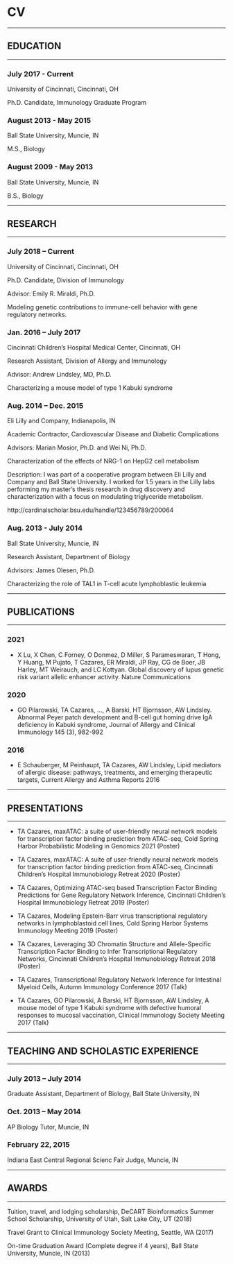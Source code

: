 # CV

___

## EDUCATION

___

### July 2017 - Current

<p>University of Cincinnati, Cincinnati, OH</p>
<p>Ph.D. Candidate, Immunology Graduate Program</p>

### August 2013 - May 2015

<p>Ball State University, Muncie, IN</p>
<p>M.S., Biology</p>

### August 2009 - May 2013

<p>Ball State University, Muncie, IN</p>
<p>B.S., Biology</p>

___

## RESEARCH

___

### July 2018 – Current

<p>University of Cincinnati, Cincinnati, OH </p>
<p>Ph.D. Candidate, Division of Immunology</p>
<p>Advisor: Emily R. Miraldi, Ph.D.</p>
<p>Modeling genetic contributions to immune-cell behavior with gene regulatory networks. </p>

### Jan. 2016 – July 2017

<p>Cincinnati Children’s Hospital Medical Center, Cincinnati, OH</p>
<p>Research Assistant, Division of Allergy and Immunology</p>
<p>Advisor: Andrew Lindsley, MD, Ph.D.</p>
<p>Characterizing a mouse model of type 1 Kabuki syndrome </p>

### Aug. 2014 – Dec. 2015

<p>Eli Lilly and Company, Indianapolis, IN</p>
<p>Academic Contractor, Cardiovascular Disease and Diabetic Complications</p>
<p>Advisors: Marian Mosior, Ph.D. and Wei Ni, Ph.D.</p>
<p>Characterization of the effects of NRG-1 on HepG2 cell metabolism</p>
<p>Description: I was part of a cooperative program between Eli Lilly and Company and Ball State University. I worked for 1.5 years in the Lilly labs performing my master’s thesis research in drug discovery and characterization with a focus on modulating triglyceride metabolism.</p>  
<p>http://cardinalscholar.bsu.edu/handle/123456789/200064</p>

### Aug. 2013 - July 2014

<p>Ball State University, Muncie, IN</p>
<p>Research Assistant, Department of Biology</p>
<p>Advisors: James Olesen, Ph.D.</p>
<p>Characterizing the role of TAL1 in T-cell acute lymphoblastic leukemia</p>

___

## PUBLICATIONS

___

### 2021

* X Lu, X Chen, C Forney, O Donmez, D Miller, S Parameswaran, T Hong, Y Huang, M Pujato, T Cazares, ER Miraldi, JP Ray, CG de Boer, JB Harley, MT Weirauch, and LC Kottyan. Global discovery of lupus genetic risk variant allelic enhancer activity. Nature Communications

### 2020

* GO Pilarowski, TA Cazares, …, A Barski, HT Bjornsson, AW Lindsley. Abnormal Peyer patch development and B-cell gut homing drive IgA deficiency in Kabuki syndrome, Journal of Allergy and Clinical Immunology 145 (3), 982-992

### 2016

* E Schauberger, M Peinhaupt, TA Cazares, AW Lindsley, Lipid mediators of allergic disease: pathways, treatments, and emerging therapeutic targets, Current Allergy and Asthma Reports 2016

___

## PRESENTATIONS

___

* TA Cazares, maxATAC: a suite of user-friendly neural network models for transcription factor binding prediction from ATAC-seq, Cold Spring Harbor Probabilistic Modeling in Genomics 2021 (Poster)

* TA Cazares, maxATAC: A suite of user-friendly neural network models for transcription factor binding prediction from ATAC-seq, Cincinnati Children’s Hospital Immunobiology Retreat 2020 (Poster)
  
* TA Cazares, Optimizing ATAC-seq based Transcription Factor Binding Predictions for Gene Regulatory Network Inference, Cincinnati Children’s Hospital Immunobiology Retreat 2019 (Poster)

* TA Cazares, Modeling Epstein-Barr virus transcriptional regulatory networks in lymphoblastoid cell lines, Cold Spring Harbor Systems Immunology Meeting 2019 (Poster)

* TA Cazares, Leveraging 3D Chromatin Structure and Allele-Specific Transcription Factor Binding to Infer Transcriptional Regulatory Networks, Cincinnati Children’s Hospital Immunobiology Retreat 2018 (Poster)

* TA Cazares, Transcriptional Regulatory Network Inference for Intestinal Myeloid Cells, Autumn Immunology Conference 2017 (Talk)

* TA Cazares, GO Pilarowski, A Barski, HT Bjornsson, AW Lindsley, A mouse model of type 1 Kabuki syndrome with defective humoral responses to mucosal vaccination, Clinical Immunology Society Meeting 2017 (Talk)

___

## TEACHING AND SCHOLASTIC EXPERIENCE

___

### July 2013 – July 2014

<p>Graduate Assistant, Department of Biology, Ball State University, IN</p>

### Oct. 2013 – May 2014

<p>AP Biology Tutor, Muncie, IN</p>

### February 22, 2015

<p>Indiana East Central Regional Scienc Fair Judge, Muncie, IN</p>

___

## AWARDS

___

<p>Tuition, travel, and lodging scholarship, DeCART Bioinformatics Summer School Scholarship, University of Utah, Salt Lake City, UT (2018)</p>

<p>Travel Grant to Clinical Immunology Society Meeting, Seattle, WA (2017)</p>

<p>On-time Graduation Award (Complete degree if 4 years), Ball State University, Muncie, IN (2013)</p>
